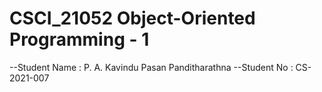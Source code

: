 # CSCI_21052 Object-Oriented Programming - 1
--Student Name : P. A. Kavindu Pasan Panditharathna
--Student No : CS-2021-007
